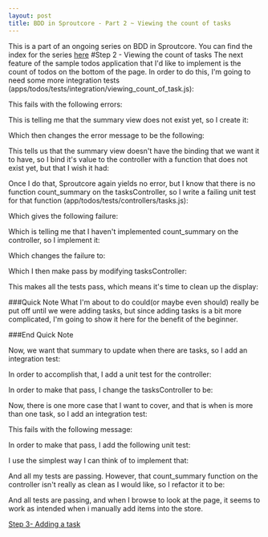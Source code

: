 ```yaml
---
layout: post
title: BDD in Sproutcore - Part 2 ~ Viewing the count of tasks
---
```

This is a part of an ongoing series on BDD in Sproutcore. You can find the index for the series [here](/2010/01/10/bdd-in-sproutcore-intro.html)
#Step 2 - Viewing the count of tasks
The next feature of the sample todos application that I'd like to implement is the count of todos on the bottom of the page. In order to do this, I'm going to need some more integration tests (apps/todos/tests/integration/viewing_count_of_task.js):

<script src="https://gist.github.com/773028.js"> </script>

This fails with the following errors:

<script src="https://gist.github.com/773034.js"> </script>

This is telling me that the summary view does not exist yet, so I create it:

<script src="https://gist.github.com/773050.js"> </script>

Which then changes the error message to be the following:

<script src="https://gist.github.com/773226.js"> </script>

This tells us that the summary view doesn't have the binding that we want it to have, so I bind it's value to the controller with a function that does not exist yet, but that I wish it had:

<script src="https://gist.github.com/773059.js"> </script>

Once I do that, Sproutcore again yields no error, but I know that there is no function count_summary on the tasksController, so I write a failing unit test for that function (app/todos/tests/controllers/tasks.js):

<script src="https://gist.github.com/773072.js"> </script>

Which gives the following failure:

<script src="https://gist.github.com/773074.js"> </script>

Which is telling me that I haven't implemented count_summary on the controller, so I implement it:

<script src="https://gist.github.com/773076.js"> </script>

Which changes the failure to:

<script src="https://gist.github.com/773079.js"> </script>

Which I then make pass by modifying tasksController:

<script src="https://gist.github.com/773083.js"> </script>

This makes all the tests pass, which means it's time to clean up the display:

<script src="https://gist.github.com/773087.js"> </script>

###Quick Note
What I'm about to do could(or maybe even should) really be put off until we were adding tasks, but since adding tasks is a bit more complicated, I'm going to show it here for the benefit of the beginner.

###End Quick Note

Now, we want that summary to update when there are tasks, so I add an integration test:

<script src="https://gist.github.com/773106.js"> </script>

In order to accomplish that, I add a unit test for the controller:

<script src="https://gist.github.com/773107.js"> </script>

In order to make that pass, I change the tasksController to be:

<script src="https://gist.github.com/773110.js"> </script>

Now, there is one more case that I want to cover, and that is when is more than one task, so I add an integration test:

<script src="https://gist.github.com/773116.js"> </script>

This fails with the following message:

<script src="https://gist.github.com/773123.js"> </script>

In order to make that pass, I add the following unit test:

<script src="https://gist.github.com/773126.js"> </script>

I use the simplest way I can think of to implement that:

<script src="https://gist.github.com/773130.js"> </script>

And all my tests are passing. However, that count_summary function on the controller isn't really as clean as I would like, so I refactor it to be:

<script src="https://gist.github.com/773134.js"> </script>

And all tests are passing, and when I browse to look at the page, it seems to work as intended when i manually add items into the store.

[Step 3- Adding a task](/2010/01/10/bdd-in-sproutcore-part-3.html)
